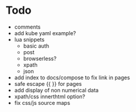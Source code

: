 # Todo
- comments
- add kube yaml example?
- lua snippets
    - basic auth
    - post
    - browserless?
    - xpath
    - json
- add index to docs/compose to fix link in pages
- safe escape {{ }} for pages
- add display of non numerical data
- xpath/css innerthtml option?
- fix css/js source maps